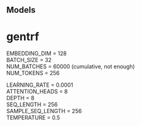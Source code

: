 ## Models ##

# gentrf #
EMBEDDING_DIM = 128  
BATCH_SIZE = 32  
NUM_BATCHES = 60000 (cumulative, not enough)    
NUM_TOKENS = 256  

LEARNING_RATE = 0.0001  
ATTENTION_HEADS = 8  
DEPTH = 8  
SEQ_LENGTH = 256  
SAMPLE_SEQ_LENGTH = 256  
TEMPERATURE = 0.5  